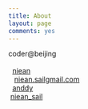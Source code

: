 ```yaml
---
title: About
layout: page
comments: yes
---
```


coder@beijing
<br/>
<br/>
<span><i class="fa fa-github fa-lg"></i>&nbsp;&nbsp;<a title="github" href="http://github.com/niean">niean</a></span>
<br/>
<span><i class="fa fa-envelope-o"></i>&nbsp;&nbsp;&nbsp;<a title="mail" href="#">niean.sail<i class="fa fa-at"></i>gmail.com</a></span>
<br/>
<span><i class="fa fa-weibo fa-lg"></i>&nbsp;&nbsp;<a title="weibo" href="http://weibo.com/anndynie">anddy</a></span>
<br/>
<span><i class="fa fa-weixin fa-lg"></i>&nbsp;<a title="weixin" href="#">niean_sail</a></span>
<br/>

